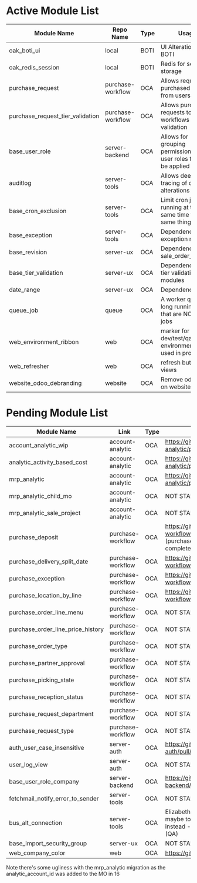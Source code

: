 # Active Module List

| Module Name                      | Repo Name         | Type | Usage                                                               |
| -------------------------------- | ----------------- | ---- | ------------------------------------------------------------------- |
| oak_boti_ui                      | local             | BOTI | UI Alterations for BOTI                                             |
| oak_redis_session                | local             | BOTI | Redis for session storage                                           |
| purchase_request                 | purchase-workflow | OCA  | Allows requests for purchased items from users                      |
| purchase_request_tier_validation | purchase-workflow | OCA  | Allows purchase requests to have workflows for validation           |
| base_user_role                   | server-backend    | OCA  | Allows for grouping permissions into user roles that can be applied |
| auditlog                         | server-tools      | OCA  | Allows deep tracing of data alterations                             |
| base_cron_exclusion              | server-tools      | OCA  | Limit cron jobs running at the same time for the same thing         |
| base_exception                   | server-tools      | OCA  | Dependency for all exception modules                                |
| base_revision                    | server-ux         | OCA  | Dependency for sale_order_revision                                  |
| base_tier_validation             | server-ux         | OCA  | Dependency for all tier validation modules                          |
| date_range                       | server-ux         | OCA  | Dependency for ?                                                    |
| queue_job                        | queue             | OCA  | A worker queue for long running tasks that are NOT cron jobs        |
| web_environment_ribbon           | web               | OCA  | marker for dev/test/qa environments, not used in production         |
| web_refresher                    | web               | OCA  | refresh button for views                                            |
| website_odoo_debranding          | website           | OCA  | Remove odoo link on websites                                        |

# Pending Module List

| Module Name                       | Link              | Type | PR or status                                                                                                           |
| --------------------------------- | ----------------- | ---- | ---------------------------------------------------------------------------------------------------------------------- |
| account_analytic_wip              | account-analytic  | OCA  | https://github.com/OCA/account-analytic/pull/540                                                                       |
| analytic_activity_based_cost      | account-analytic  | OCA  | https://github.com/OCA/account-analytic/pull/538                                                                       |
| mrp_analytic                      | account-analytic  | OCA  | https://github.com/OCA/account-analytic/pull/494                                                                       |
| mrp_analytic_child_mo             | account-analytic  | OCA  | NOT STARTED                                                                                                            |
| mrp_analytic_sale_project         | account-analytic  | OCA  | NOT STARTED                                                                                                            |
| purchase_deposit                  | purchase-workflow | OCA  | https://github.com/OCA/purchase-workflow/pull/1751 (purchase_advance_payment IS completed for 16...)                   |
| purchase_delivery_split_date      | purchase-workflow | OCA  | https://github.com/OCA/purchase-workflow/pull/1687                                                                     |
| purchase_exception                | purchase-workflow | OCA  | https://github.com/OCA/purchase-workflow/pull/1770                                                                     |
| purchase_location_by_line         | purchase-workflow | OCA  | https://github.com/OCA/purchase-workflow/pull/1686                                                                     |
| purchase_order_line_menu          | purchase-workflow | OCA  | NOT STARTED                                                                                                            |
| purchase_order_line_price_history | purchase-workflow | OCA  | NOT STARTED                                                                                                            |
| purchase_order_type               | purchase-workflow | OCA  | NOT STARTED                                                                                                            |
| purchase_partner_approval         | purchase-workflow | OCA  | NOT STARTED                                                                                                            |
| purchase_picking_state            | purchase-workflow | OCA  | NOT STARTED                                                                                                            |
| purchase_reception_status         | purchase-workflow | OCA  | NOT STARTED                                                                                                            |
| purchase_request_department       | purchase-workflow | OCA  | NOT STARTED                                                                                                            |
| purchase_request_type             | purchase-workflow | OCA  | NOT STARTED                                                                                                            |
| auth_user_case_insensitive        | server-auth       | OCA  | https://github.com/OCA/server-auth/pull/479                                                                            |
| user_log_view                     | server-auth       | OCA  | NOT STARTED                                                                                                            |
| base_user_role_company            | server-backend    | OCA  | https://github.com/OCA/server-backend/pull/187 - 15? Stale?                                                            |
| fetchmail_notify_error_to_sender  | server-tools      | OCA  | NOT STARTED                                                                                                            |
| bus_alt_connection                | server-tools      | OCA  | Elizabeth has a ported version of this, maybe to OCa, maybe as oak module instead - not needed until pooler is up (QA) |
| base_import_security_group        | server-ux         | OCA  | NOT STARTED                                                                                                            |
| web_company_color                 | web               | OCA  | https://github.com/OCA/web/pull/2449                                                                                   |

Note there's some ugliness with the mrp_analytic migration as the analytic_account_id
was added to the MO in 16
